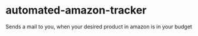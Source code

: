 # automated-amazon-tracker

Sends a mail to you, when your desired product in amazon is in your budget
